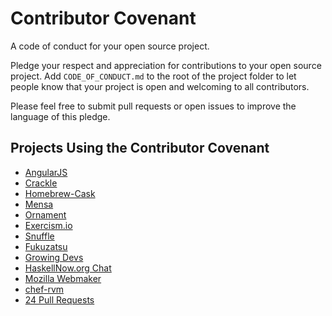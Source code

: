 Contributor Covenant
====================

A code of conduct for your open source project.

Pledge your respect and appreciation for contributions to your open source project. Add `CODE_OF_CONDUCT.md` to the root of the project folder to let people know that your project is open and welcoming to all contributors.

Please feel free to submit pull requests or open issues to improve the language of this pledge.

## Projects Using the Contributor Covenant

* [AngularJS](https://github.com/angular/code-of-conduct)
* [Crackle](https://github.com/jordanekay/Crackle)
* [Homebrew-Cask](https://github.com/caskroom/homebrew-cask)
* [Mensa](https://github.com/jordanekay/Mensa)
* [Ornament](https://github.com/jordanekay/Ornament)
* [Exercism.io](https://github.com/exercism/exercism.io)
* [Snuffle](https://gitlab.com/coraline/snuffle/tree/master)
* [Fukuzatsu](https://gitlab.com/coraline/fukuzatsu/tree/master)
* [Growing Devs](https://github.com/growingdevs/growingdevs.github.io)
* [HaskellNow.org Chat](http://www.haskellnow.org/Chat)
* [Mozilla Webmaker](https://www.webmaker.org/)
* [chef-rvm](https://github.com/fnichol/chef-rvm)
* [24 Pull Requests](https://github.com/24pullrequests/24pullrequests)
